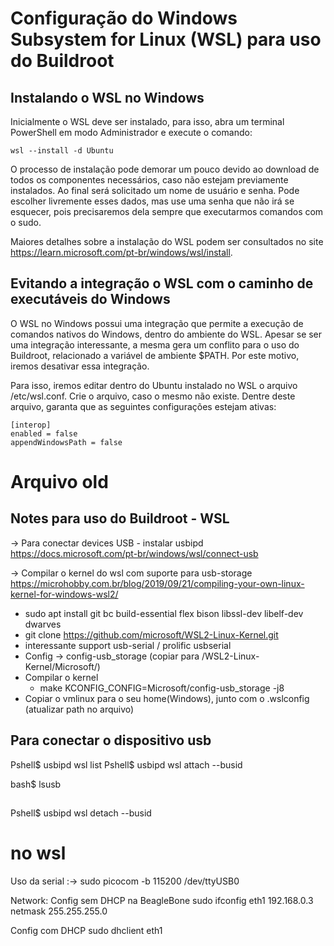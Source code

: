 # Configuração do Windows Subsystem for Linux (WSL) para uso do Buildroot

## Instalando o WSL no Windows

Inicialmente o WSL deve ser instalado, para isso, abra um terminal PowerShell em modo Administrador e execute o comando:

`wsl --install -d Ubuntu`

O processo de instalação pode demorar um pouco devido ao download de todos os componentes necessários, caso não estejam previamente instalados. Ao final será solicitado um nome de usuário e senha. Pode escolher livremente esses dados, mas use uma senha que não irá se esquecer, pois precisaremos dela sempre que executarmos comandos com o sudo.

Maiores detalhes sobre a instalação do WSL podem ser consultados no site https://learn.microsoft.com/pt-br/windows/wsl/install.

## Evitando a integração o WSL com o caminho de executáveis do Windows

O WSL no Windows possui uma integração que permite a execução de comandos nativos do Windows, dentro do ambiente do WSL. Apesar se ser uma integração interessante, a mesma gera um conflito para o uso do Buildroot, relacionado a variável de ambiente $PATH. Por este motivo, iremos desativar essa integração.

Para isso, iremos editar dentro do Ubuntu instalado no WSL o arquivo /etc/wsl.conf. Crie o arquivo, caso o mesmo não existe. Dentre deste arquivo, garanta que as seguintes configurações estejam ativas:

```
[interop]
enabled = false
appendWindowsPath = false
```


# Arquivo old

## Notes para uso do Buildroot - WSL 

-> Para conectar devices USB - instalar usbipd
https://docs.microsoft.com/pt-br/windows/wsl/connect-usb

-> Compilar o kernel do wsl com suporte para usb-storage
https://microhobby.com.br/blog/2019/09/21/compiling-your-own-linux-kernel-for-windows-wsl2/
   - sudo apt install git bc build-essential flex bison libssl-dev libelf-dev dwarves
   - git clone https://github.com/microsoft/WSL2-Linux-Kernel.git
  - interessante support usb-serial / prolific usbserial
  - Config -> config-usb_storage (copiar para /WSL2-Linux-Kernel/Microsoft/)
  - Compilar o kernel 
     - make KCONFIG_CONFIG=Microsoft/config-usb_storage -j8
  - Copiar o vmlinux para o seu home(Windows), junto com o 
    .wslconfig (atualizar path no arquivo)

## Para conectar o dispositivo usb

Pshell$ usbipd wsl list
Pshell$ usbipd wsl attach --busid <busid>

bash$ lsusb

## 
Pshell$ usbipd wsl detach --busid <busid>


# no wsl

Uso da serial :-> sudo picocom -b 115200 /dev/ttyUSB0

Network:
Config sem DHCP na BeagleBone
 sudo ifconfig eth1 192.168.0.3 netmask 255.255.255.0

Config com DHCP
 sudo dhclient eth1

